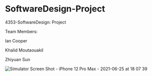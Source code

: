 # SoftwareDesign-Project
4353-SoftwareDesign: Project

Team Members:

Ian Cooper

Khalid Moutaouakil

Zhiyuan Sun


![Simulator Screen Shot - iPhone 12 Pro Max - 2021-06-25 at 18 07 39](https://user-images.githubusercontent.com/35051980/123885513-3911b580-d913-11eb-88d6-2c31e9d19d08.png)
